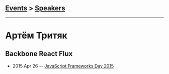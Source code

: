 ## [Events](../README.md) > [Speakers](../speakers.md)
---

# Артём Тритяк

## Backbone React Flux
- 2015 Apr 26 -- [JavaScript Frameworks Day 2015](http://frameworksdays.com/event/js-frameworks-day-2015/review/backbone-react-flux)    
